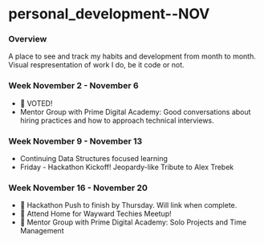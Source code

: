 # personal_development--NOV

### Overview

A place to see and track my habits and development from month to month. Visual respresentation of work I do, be it code or not.

### Week November 2 - November 6

- 🎉 VOTED! 
- Mentor Group with Prime Digital Academy: Good conversations about hiring practices and how to approach technical interviews.

### Week November 9 - November 13

- Continuing Data Structures focused learning
- Friday - Hackathon Kickoff! Jeopardy-like Tribute to Alex Trebek

### Week November 16 - November 20
- 🎉 Hackathon Push to finish by Thursday. Will link when complete.
- 🎉 Attend Home for Wayward Techies Meetup!
- 🎉 Mentor Group with Prime Digital Academy: Solo Projects and Time Management
